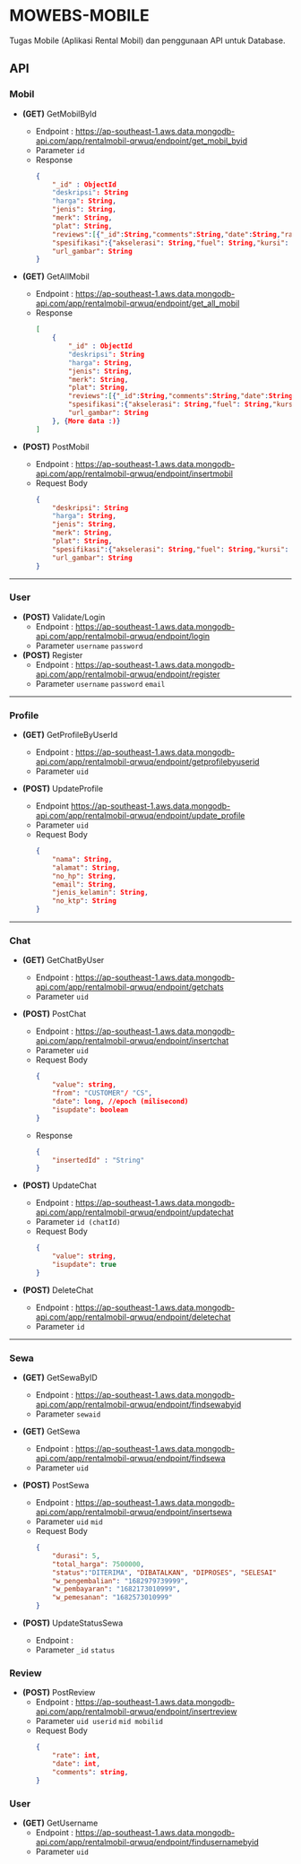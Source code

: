 # MOWEBS-MOBILE
Tugas Mobile (Aplikasi Rental Mobil) dan penggunaan API untuk Database. 

## API

### Mobil
- **(GET)** GetMobilById
	- Endpoint : https://ap-southeast-1.aws.data.mongodb-api.com/app/rentalmobil-qrwuq/endpoint/get_mobil_byid
	- Parameter
		`id`
	- Response 
		```json
		{
			"_id" : ObjectId
			"deskripsi": String
			"harga": String,
			"jenis": String,
			"merk": String,
			"plat": String,
			"reviews":[{"_id":String,"comments":String,"date":String,"rate": int}],
			"spesifikasi":{"akselerasi": String,"fuel": String,"kursi": String,"transmisi": String,"warna": String},
			"url_gambar": String
		}
		```
		
- **(GET)** GetAllMobil
	- Endpoint : https://ap-southeast-1.aws.data.mongodb-api.com/app/rentalmobil-qrwuq/endpoint/get_all_mobil
	- Response
		```json
		[
			{
				"_id" : ObjectId
				"deskripsi": String
				"harga": String,
				"jenis": String,
				"merk": String,
				"plat": String,
				"reviews":[{"_id":String,"comments":String,"date":String,"rate": int}],
				"spesifikasi":{"akselerasi": String,"fuel": String,"kursi": String,"transmisi": String,"warna": String},
				"url_gambar": String
			}, {More data :)}
		]
		```
	
- **(POST)** PostMobil 
	- Endpoint : https://ap-southeast-1.aws.data.mongodb-api.com/app/rentalmobil-qrwuq/endpoint/insertmobil
	- Request Body 
		```json
		{
			"deskripsi": String
			"harga": String,
			"jenis": String,
			"merk": String,
			"plat": String,
			"spesifikasi":{"akselerasi": String,"fuel": String,"kursi": String,"transmisi": String,"warna": String},
			"url_gambar": String
		}
		```

---
### User
- **(POST)** Validate/Login
	- Endpoint : https://ap-southeast-1.aws.data.mongodb-api.com/app/rentalmobil-qrwuq/endpoint/login
	- Parameter 
		`username`
		`password`
- **(POST)** Register
	- Endpoint : https://ap-southeast-1.aws.data.mongodb-api.com/app/rentalmobil-qrwuq/endpoint/register
	- Parameter 
		`username`
		`password`
		`email`

---
### Profile
- **(GET)** GetProfileByUserId
	- Endpoint : https://ap-southeast-1.aws.data.mongodb-api.com/app/rentalmobil-qrwuq/endpoint/getprofilebyuserid
	- Parameter
		`uid`
	
- **(POST)** UpdateProfile 
	- Endpoint https://ap-southeast-1.aws.data.mongodb-api.com/app/rentalmobil-qrwuq/endpoint/update_profile
	- Parameter
		`uid`
	- Request Body
		```json
		{
			"nama": String,
			"alamat": String,
			"no_hp": String,
			"email": String,
			"jenis_kelamin": String,
			"no_ktp": String
		}
		```

---
### Chat
- **(GET)** GetChatByUser 
	- Endpoint : https://ap-southeast-1.aws.data.mongodb-api.com/app/rentalmobil-qrwuq/endpoint/getchats 
	- Parameter
		`uid`

- **(POST)** PostChat
	- Endpoint : https://ap-southeast-1.aws.data.mongodb-api.com/app/rentalmobil-qrwuq/endpoint/insertchat
	- Parameter 
		`uid`
	- Request Body
		```json
		{
			"value": string,
			"from": "CUSTOMER"/ "CS",
			"date": long, //epoch (milisecond)
			"isupdate": boolean
		}
		```
	- Response
		```json
		{
			"insertedId" : "String"
		}
		```
		
- **(POST)** UpdateChat
	- Endpoint : https://ap-southeast-1.aws.data.mongodb-api.com/app/rentalmobil-qrwuq/endpoint/updatechat
	- Parameter 
		`id (chatId)`
	- Request Body
		```json
		{
			"value": string,
			"isupdate": true
		}
		```

- **(POST)** DeleteChat
	- Endpoint : https://ap-southeast-1.aws.data.mongodb-api.com/app/rentalmobil-qrwuq/endpoint/deletechat
	- Parameter
		`id`

---
### Sewa 
- **(GET)** GetSewaByID
	- Endpoint : https://ap-southeast-1.aws.data.mongodb-api.com/app/rentalmobil-qrwuq/endpoint/findsewabyid
	- Parameter
		`sewaid`
		
- **(GET)** GetSewa
	- Endpoint : https://ap-southeast-1.aws.data.mongodb-api.com/app/rentalmobil-qrwuq/endpoint/findsewa
	- Parameter 
		`uid`
		
- **(POST)** PostSewa
	- Endpoint : https://ap-southeast-1.aws.data.mongodb-api.com/app/rentalmobil-qrwuq/endpoint/insertsewa
	- Parameter
		`uid`
		`mid`
	- Request Body
		```json
		{
			"durasi": 5,
			"total_harga": 7500000,
			"status":"DITERIMA", "DIBATALKAN", "DIPROSES", "SELESAI"
			"w_pengembalian": "1682979739999",
			"w_pembayaran": "1682173010999",
			"w_pemesanan": "1682573010999"
		}
		```
		
- **(POST)** UpdateStatusSewa
	- Endpoint :
	- Parameter
		`_id`
		`status`
		

### Review
- **(POST)** PostReview
	- Endpoint : https://ap-southeast-1.aws.data.mongodb-api.com/app/rentalmobil-qrwuq/endpoint/insertreview
	- Parameter
		`uid userid`
		`mid mobilid`
	- Request Body
		```json
		{
			"rate": int,
			"date": int,
			"comments": string,
		}
		```

### User
- **(GET)** GetUsername
	- Endpoint : https://ap-southeast-1.aws.data.mongodb-api.com/app/rentalmobil-qrwuq/endpoint/findusernamebyid
	- Parameter
		`uid`
